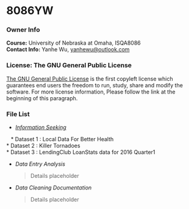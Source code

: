 # 8086YW

### Owner Info
**Course:** University of Nebraska at Omaha, ISQA8086  
**Contact Info:** Yanhe Wu, yanhewu@outlook.com

### License: The GNU General Public License
[The GNU General Public License][GNU] is the first copyleft license which guarantees end users the freedom to run, study, share and modify the software. For more license information, Please follow the link at the beginning of this paragraph.

[GNU]: https://en.wikipedia.org/wiki/GNU_General_Public_License


### File List
 * [_Information Seeking_](g)  
 
    * Dataset 1 : Local Data For Better Health  
    * Dataset 2 : Killer Tornadoes  
    * Dataset 3 : LendingClub LoanStats data for 2016 Quarter1
    
 * _Data Entry Analysis_  
 
     >Details placeholder
 * _Data Cleaning Documentation_  
 
     >Details placeholder
